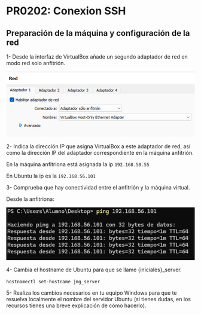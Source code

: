 # PR0202: Conexion SSH

## Preparación de la máquina y configuración de la red

1- Desde la interfaz de VirtualBox añade un segundo adaptador de red en modo red solo anfitrión.

![VB](..\Imagenes\VBox.png)

2- Indica la dirección IP que asigna VirtualBox a este adaptador de red, así como la dirección IP del adaptador correspondiente en la máquina anfitrión.

En la máquina anfitriona está asignada la ip `192.168.59.55`

En Ubuntu la ip es la `192.168.56.101`

3- Comprueba que hay conectividad entre el anfitrión y la máquina virtual.

Desde la anfitriona:

![ping](..\Imagenes\ping.png)

4- Cambia el hostname de Ubuntu para que se llame {iniciales}_server.

`hostnamectl set-hostname jmg_server`

5- Realiza los cambios necesarios en tu equipo Windows para que te resuelva localmente el nombre del servidor Ubuntu (si tienes dudas, en los recursos tienes una breve explicación de cómo hacerlo).